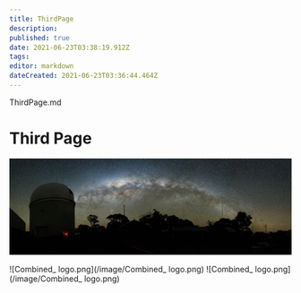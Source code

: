 ```yaml
---
title: ThirdPage
description: 
published: true
date: 2021-06-23T03:38:19.912Z
tags: 
editor: markdown
dateCreated: 2021-06-23T03:36:44.464Z
---
```


ThirdPage.md

# Third Page

![aat.jpg](/image/aat.jpg)

![Combined_ logo.png](/image/Combined_ logo.png)
![Combined_ logo.png](/image/Combined_ logo.png)